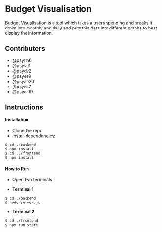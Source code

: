 # Budget Visualisation

Budget Visualisation is a tool which takes a users spending and breaks it down into monthly and daily and puts this data into different graphs to best display the information.

## Contributers

- @psytm6
- @psyvg1
- @psydv2
- @psyes9
- @psyab20
- @psynk7
- @psyaa19

## Instructions

#### Installation

- Clone the repo
- Install dependancies:

```
$ cd ./backend
$ npm install
$ cd ../frontend
$ npm install
```

#### How to Run

-  Open two terminals

- **Terminal 1**
```
$ cd ./backend
$ node server.js
```

- **Terminal 2**
```
$ cd ./frontend
$ npm run start
```
